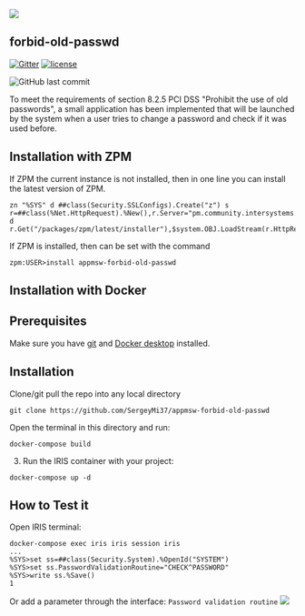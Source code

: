 ![](https://github.com/SergeyMi37/appmsw-forbid-old-passwd/blob/master/doc/Screenshot_2rcc.png)
## forbid-old-passwd
[![Gitter](https://img.shields.io/badge/Available%20on-Intersystems%20Open%20Exchange-00b2a9.svg)](https://openexchange.intersystems.com/package/forbid-old-passwd)
[![license](https://img.shields.io/badge/License-MIT-yellow.svg)](https://opensource.org/licenses/MIT)

<img alt="GitHub last commit" src="https://img.shields.io/github/last-commit/SergeyMi37/appmsw-forbid-old-passwd">

To meet the requirements of section 8.2.5 PCI DSS "Prohibit the use of old passwords", a small application has been implemented that will be launched by the system when a user tries to change a password and check if it was used before.


## Installation with ZPM

If ZPM the current instance is not installed, then in one line you can install the latest version of ZPM.
```
zn "%SYS" d ##class(Security.SSLConfigs).Create("z") s r=##class(%Net.HttpRequest).%New(),r.Server="pm.community.intersystems.com",r.SSLConfiguration="z" d r.Get("/packages/zpm/latest/installer"),$system.OBJ.LoadStream(r.HttpResponse.Data,"c")
```
If ZPM is installed, then can be set with the command
```
zpm:USER>install appmsw-forbid-old-passwd
```
## Installation with Docker

## Prerequisites
Make sure you have [git](https://git-scm.com/book/en/v2/Getting-Started-Installing-Git) and [Docker desktop](https://www.docker.com/products/docker-desktop) installed.

## Installation 
Clone/git pull the repo into any local directory

```
git clone https://github.com/SergeyMi37/appmsw-forbid-old-passwd
```

Open the terminal in this directory and run:

```
docker-compose build
```

3. Run the IRIS container with your project:

```
docker-compose up -d
```

## How to Test it
Open IRIS terminal:

```
docker-compose exec iris iris session iris
...
%SYS>set ss=##class(Security.System).%OpenId("SYSTEM")
%SYS>set ss.PasswordValidationRoutine="CHECK^PASSWORD"
%SYS>write ss.%Save()
1
```
Or add a parameter through the interface:
`Password validation routine`
![](https://github.com/SergeyMi37/appmsw-forbid-old-passwd/blob/master/doc/Screenshot_1rcc.png)
